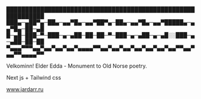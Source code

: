 
████████████████████████████████████████████████████████████
███▄─▄██▀▄─██▄─▄▄▀█▄─▄▄▀██▀▄─██▄─▄▄▀█▄─▄▄▀█████▄─▄▄▀█▄─██─▄█
█─▄█─███─▀─███─▄─▄██─██─██─▀─███─▄─▄██─▄─▄█░░███─▄─▄██─██─██
▀▄▄▄▀▀▀▄▄▀▄▄▀▄▄▀▄▄▀▄▄▄▄▀▀▄▄▀▄▄▀▄▄▀▄▄▀▄▄▀▄▄▀▄▄▀▀▄▄▀▄▄▀▀▄▄▄▄▀▀

Velkominn! Elder Edda - Monument to Old Norse poetry.

Next js + Tailwind css

www.jardarr.ru
